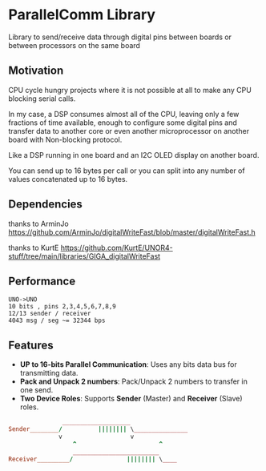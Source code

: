 
# ParallelComm Library

Library to send/receive data through digital pins between boards or 
between processors on the same board

## Motivation

CPU cycle hungry projects where it is not possible at all to make any 
CPU blocking serial calls.

In my case, a DSP consumes almost all of the CPU, leaving only a few 
fractions of time available, enough to configure some digital pins and 
transfer data to another core or even another microprocessor on 
another board with Non-blocking protocol.

Like a DSP running in one board and an I2C OLED display on another board.

You can send up to 16 bytes per call or you can split into any number of  
values concatenated up to 16 bytes.

## Dependencies

thanks to ArminJo
https://github.com/ArminJo/digitalWriteFast/blob/master/digitalWriteFast.h

thanks to KurtE
https://github.com/KurtE/UNOR4-stuff/tree/main/libraries/GIGA_digitalWriteFast


## Performance
```
UNO->UNO 
10 bits , pins 2,3,4,5,6,7,8,9
12/13 sender / receiver
4043 msg / seg ~= 32344 bps 
```

## Features

- **UP to 16-bits Parallel Communication**: Uses any bits data bus for transmitting data.
- **Pack and Unpack 2 numbers**: Pack/Unpack 2 numbers to transfer in one send.
- **Two Device Roles**: Supports **Sender** (Master) and **Receiver** (Slave) roles.


```ruby
               ___________________
Sender________/          |||||||| \_______________
              v                   v
                  ^                       ^
                  ________________________
Receiver_________/               |||||||| \____

```